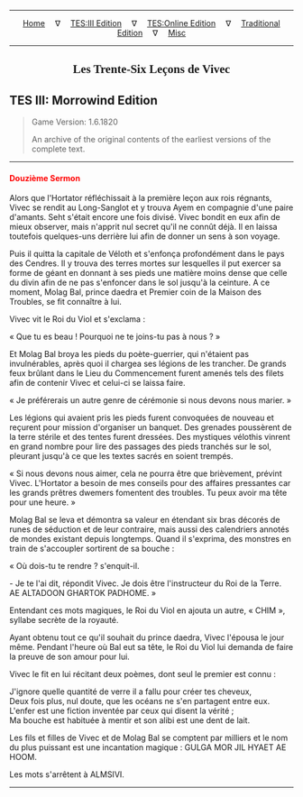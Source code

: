 
---

<!-- Jekyll Page Links -->

<center>
<a href="../../../../index.html">Home</a>
&emsp;&nabla;&emsp;
<a href="../../../index-tes3.html">TES:III Edition</a>
&emsp;&nabla;&emsp;
<a href="../../../index-teso.html">TES:Online Edition</a>
&emsp;&nabla;&emsp;
<a href="../../../index-traditional.html">Traditional Edition</a>
&emsp;&nabla;&emsp;
<a href="../../../index-misc.html">Misc</a>
</center>

<!-- Markdown Body Below: -->

---

<center>
<h2><span style="font-family:Georgia">Les Trente-Six Leçons de Vivec</span></h2>
</center>

## TES III: Morrowind Edition

> Game Version: 1.6.1820
>
> An archive of the original contents of the earliest versions of the complete text.

---

#### <span style="color:red">Douzième Sermon</span>

Alors que l'Hortator réfléchissait à la première leçon aux rois régnants, Vivec se rendit au Long-Sanglot et y trouva Ayem en compagnie d'une paire d'amants. Seht s'était encore une fois divisé. Vivec bondit en eux afin de mieux observer, mais n'apprit nul secret qu'il ne connût déjà. Il en laissa toutefois quelques-uns derrière lui afin de donner un sens à son voyage.

Puis il quitta la capitale de Véloth et s'enfonça profondément dans le pays des Cendres. Il y trouva des terres mortes sur lesquelles il put exercer sa forme de géant en donnant à ses pieds une matière moins dense que celle du divin afin de ne pas s'enfoncer dans le sol jusqu'à la ceinture. A ce moment, Molag Bal, prince daedra et Premier coin de la Maison des Troubles, se fit connaître à lui.

Vivec vit le Roi du Viol et s'exclama :

« Que tu es beau ! Pourquoi ne te joins-tu pas à nous ? »

Et Molag Bal broya les pieds du poète-guerrier, qui n'étaient pas invulnérables, après quoi il chargea ses légions de les trancher. De grands feux brûlant dans le Lieu du Commencement furent amenés tels des filets afin de contenir Vivec et celui-ci se laissa faire.

« Je préférerais un autre genre de cérémonie si nous devons nous marier. »

Les légions qui avaient pris les pieds furent convoquées de nouveau et reçurent pour mission d'organiser un banquet. Des grenades poussèrent de la terre stérile et des tentes furent dressées. Des mystiques vélothis vinrent en grand nombre pour lire des passages des pieds tranchés sur le sol, pleurant jusqu'à ce que les textes sacrés en soient trempés.

« Si nous devons nous aimer, cela ne pourra être que brièvement, prévint Vivec. L'Hortator a besoin de mes conseils pour des affaires pressantes car les grands prêtres dwemers fomentent des troubles. Tu peux avoir ma tête pour une heure. »

Molag Bal se leva et démontra sa valeur en étendant six bras décorés de runes de séduction et de leur contraire, mais aussi des calendriers annotés de mondes existant depuis longtemps. Quand il s'exprima, des monstres en train de s'accoupler sortirent de sa bouche :

« Où dois-tu te rendre ? s'enquit-il.

\- Je te l'ai dit, répondit Vivec. Je dois être l'instructeur du Roi de la Terre. AE ALTADOON GHARTOK PADHOME. »

Entendant ces mots magiques, le Roi du Viol en ajouta un autre, « CHIM », syllabe secrète de la royauté.

Ayant obtenu tout ce qu'il souhait du prince daedra, Vivec l'épousa le jour même. Pendant l'heure où Bal eut sa tête, le Roi du Viol lui demanda de faire la preuve de son amour pour lui.

Vivec le fit en lui récitant deux poèmes, dont seul le premier est connu :

J'ignore quelle quantité de verre il a fallu pour créer tes cheveux,\
Deux fois plus, nul doute, que les océans ne s'en partagent entre eux.\
L'enfer est une fiction inventée par ceux qui disent la vérité ;\
Ma bouche est habituée à mentir et son alibi est une dent de lait.

Les fils et filles de Vivec et de Molag Bal se comptent par milliers et le nom du plus puissant est une incantation magique : GULGA MOR JIL HYAET AE HOOM.

Les mots s'arrêtent à ALMSIVI.

---
